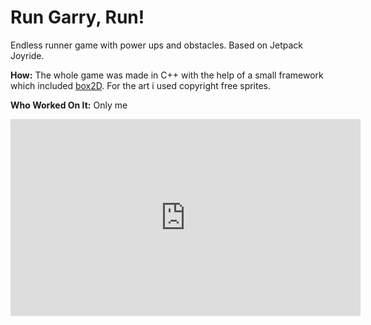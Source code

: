 # Run Garry, Run!
Endless runner game with power ups and obstacles. Based on Jetpack Joyride.

**How:** 
The whole game was made in C++ with the help of a small framework which included [box2D](http://box2d.org/). For the art i used copyright free sprites.  

**Who Worked On It:** 
Only me
<iframe width="560" height="315" src="https://www.youtube.com/embed/rsUDC2kO9W4?start=22" frameborder="0" allow="autoplay; encrypted-media" allowfullscreen="allowfullscreen"> </iframe>
